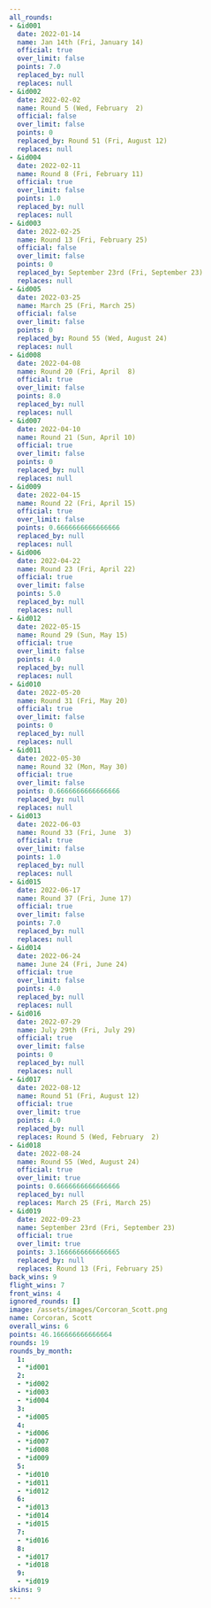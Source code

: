 ```yaml
---
all_rounds:
- &id001
  date: 2022-01-14
  name: Jan 14th (Fri, January 14)
  official: true
  over_limit: false
  points: 7.0
  replaced_by: null
  replaces: null
- &id002
  date: 2022-02-02
  name: Round 5 (Wed, February  2)
  official: false
  over_limit: false
  points: 0
  replaced_by: Round 51 (Fri, August 12)
  replaces: null
- &id004
  date: 2022-02-11
  name: Round 8 (Fri, February 11)
  official: true
  over_limit: false
  points: 1.0
  replaced_by: null
  replaces: null
- &id003
  date: 2022-02-25
  name: Round 13 (Fri, February 25)
  official: false
  over_limit: false
  points: 0
  replaced_by: September 23rd (Fri, September 23)
  replaces: null
- &id005
  date: 2022-03-25
  name: March 25 (Fri, March 25)
  official: false
  over_limit: false
  points: 0
  replaced_by: Round 55 (Wed, August 24)
  replaces: null
- &id008
  date: 2022-04-08
  name: Round 20 (Fri, April  8)
  official: true
  over_limit: false
  points: 8.0
  replaced_by: null
  replaces: null
- &id007
  date: 2022-04-10
  name: Round 21 (Sun, April 10)
  official: true
  over_limit: false
  points: 0
  replaced_by: null
  replaces: null
- &id009
  date: 2022-04-15
  name: Round 22 (Fri, April 15)
  official: true
  over_limit: false
  points: 0.6666666666666666
  replaced_by: null
  replaces: null
- &id006
  date: 2022-04-22
  name: Round 23 (Fri, April 22)
  official: true
  over_limit: false
  points: 5.0
  replaced_by: null
  replaces: null
- &id012
  date: 2022-05-15
  name: Round 29 (Sun, May 15)
  official: true
  over_limit: false
  points: 4.0
  replaced_by: null
  replaces: null
- &id010
  date: 2022-05-20
  name: Round 31 (Fri, May 20)
  official: true
  over_limit: false
  points: 0
  replaced_by: null
  replaces: null
- &id011
  date: 2022-05-30
  name: Round 32 (Mon, May 30)
  official: true
  over_limit: false
  points: 0.6666666666666666
  replaced_by: null
  replaces: null
- &id013
  date: 2022-06-03
  name: Round 33 (Fri, June  3)
  official: true
  over_limit: false
  points: 1.0
  replaced_by: null
  replaces: null
- &id015
  date: 2022-06-17
  name: Round 37 (Fri, June 17)
  official: true
  over_limit: false
  points: 7.0
  replaced_by: null
  replaces: null
- &id014
  date: 2022-06-24
  name: June 24 (Fri, June 24)
  official: true
  over_limit: false
  points: 4.0
  replaced_by: null
  replaces: null
- &id016
  date: 2022-07-29
  name: July 29th (Fri, July 29)
  official: true
  over_limit: false
  points: 0
  replaced_by: null
  replaces: null
- &id017
  date: 2022-08-12
  name: Round 51 (Fri, August 12)
  official: true
  over_limit: true
  points: 4.0
  replaced_by: null
  replaces: Round 5 (Wed, February  2)
- &id018
  date: 2022-08-24
  name: Round 55 (Wed, August 24)
  official: true
  over_limit: true
  points: 0.6666666666666666
  replaced_by: null
  replaces: March 25 (Fri, March 25)
- &id019
  date: 2022-09-23
  name: September 23rd (Fri, September 23)
  official: true
  over_limit: true
  points: 3.1666666666666665
  replaced_by: null
  replaces: Round 13 (Fri, February 25)
back_wins: 9
flight_wins: 7
front_wins: 4
ignored_rounds: []
image: /assets/images/Corcoran_Scott.png
name: Corcoran, Scott
overall_wins: 6
points: 46.166666666666664
rounds: 19
rounds_by_month:
  1:
  - *id001
  2:
  - *id002
  - *id003
  - *id004
  3:
  - *id005
  4:
  - *id006
  - *id007
  - *id008
  - *id009
  5:
  - *id010
  - *id011
  - *id012
  6:
  - *id013
  - *id014
  - *id015
  7:
  - *id016
  8:
  - *id017
  - *id018
  9:
  - *id019
skins: 9
---
```

